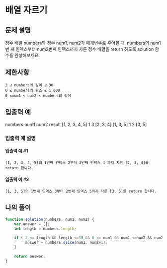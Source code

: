 # 배열 자르기

## 문제 설명

정수 배열 numbers와 정수 num1, num2가 매개변수로 주어질 때, numbers의 num1번 째 인덱스부터 num2번째 인덱스까지 자른 정수 배열을 return 하도록 solution 함수를 완성해보세요.

## 제한사항

    2 ≤ numbers의 길이 ≤ 30
    0 ≤ numbers의 원소 ≤ 1,000
    0 ≤num1 < num2 < numbers의 길이

## 입출력 예
numbers 	num1 	num2 	result
[1, 2, 3, 4, 5] 	1 	3 	[2, 3, 4]
[1, 3, 5] 	1 	2 	[3, 5]

### 입출력 예 설명

#### 입출력 예 #1

    [1, 2, 3, 4, 5]의 1번째 인덱스 2부터 3번째 인덱스 4 까지 자른 [2, 3, 4]를 return 합니다.

#### 입출력 예 #2

    [1, 3, 5]의 1번째 인덱스 3부터 2번째 인덱스 5까지 자른 [3, 5]를 return 합니다.

## 나의 풀이 
```js 
function solution(numbers, num1, num2) {
    var answer = [];
    let length = numbers.length;
    
    if ( 2 <= length && length <=30 && 0 <= num1 && num1 <=num2 && num2<length){
         answer = numbers.slice(num1, num2+1);
    }
    
    return answer;
}

```
